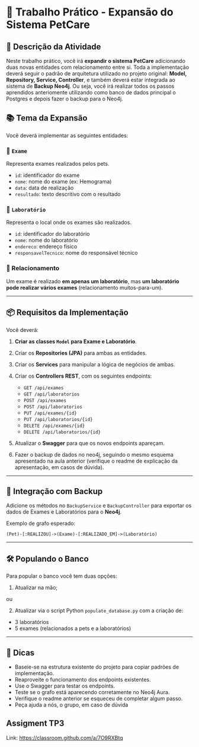 # 🧪 Trabalho Prático - Expansão do Sistema PetCare

## 🎯 Descrição da Atividade

Neste trabalho prático, você irá **expandir o sistema PetCare** adicionando duas novas entidades com relacionamento entre si. Toda a implementação deverá seguir o padrão de arquitetura utilizado no projeto original: **Model, Repository, Service, Controller**, e também deverá estar integrada ao sistema de **Backup Neo4j**. Ou seja, você irá realizar todos os passos aprendidos anteriomente utilizando como banco de dados principal o Postgres e depois fazer o backup para o Neo4j.

## 📚 Tema da Expansão

Você deverá implementar as seguintes entidades:

### 📁 `Exame`

Representa exames realizados pelos pets.

* `id`: identificador do exame
* `nome`: nome do exame (ex: Hemograma)
* `data`: data de realização
* `resultado`: texto descritivo com o resultado

### 📁 `Laboratório`

Representa o local onde os exames são realizados.

* `id`: identificador do laboratório
* `nome`: nome do laboratório
* `endereco`: endereço físico
* `responsavelTecnico`: nome do responsável técnico

### 🔗 Relacionamento

Um exame é realizado **em apenas um laboratório**, mas **um laboratório pode realizar vários exames** (relacionamento muitos-para-um).

---

## 📦 Requisitos da Implementação

Você deverá:

1. **Criar as classes `Model` para Exame e Laboratório**.
2. Criar os **Repositories (JPA)** para ambas as entidades.
3. Criar os **Services** para manipular a lógica de negócios de ambas.
4. Criar os **Controllers REST**, com os seguintes endpoints:

   * `GET /api/exames`
   * `GET /api/laboratorios`
   * `POST /api/exames`
   * `POST /api/laboratorios`
   * `PUT /api/exames/{id}`
   * `PUT /api/laboratorios/{id}`
   * `DELETE /api/exames/{id}`
   * `DELETE /api/laboratorios/{id}`
5. Atualizar o **Swagger** para que os novos endpoints apareçam.
6. Fazer o backup de dados no neo4j, seguindo o mesmo esquema apresentado na aula anterior (verifique o readme de explicação da apresentação, em casos de dúvida).

---

## 🧬 Integração com Backup

Adicione os métodos no `BackupService` e `BackupController` para exportar os dados de Exames e Laboratórios para o **Neo4j**.

Exemplo de grafo esperado:

```text
(Pet)-[:REALIZOU]->(Exame)-[:REALIZADO_EM]->(Laboratório)
```

---

## 🛠 Populando o Banco

Para popular o banco você tem duas opções:

1. Atualizar na mão;

ou

2. Atualizar via o script Python `populate_database.py` com a criação de:

* 3 laboratórios
* 5 exames (relacionados a pets e a laboratórios)

---

## 🚀 Dicas

* Baseie-se na estrutura existente do projeto para copiar padrões de implementação.
* Reaproveite o funcionamento dos endpoints existentes.
* Use o Swagger para testar os endpoints.
* Teste se o grafo está aparecendo corretamente no Neo4j Aura.
* Verifique o readme anterior se esqueceu de completar algum passo.
* Peça ajuda a nós, o grupo, em caso de dúvida 

## Assigment TP3

Link: https://classroom.github.com/a/7O9RXBtq 